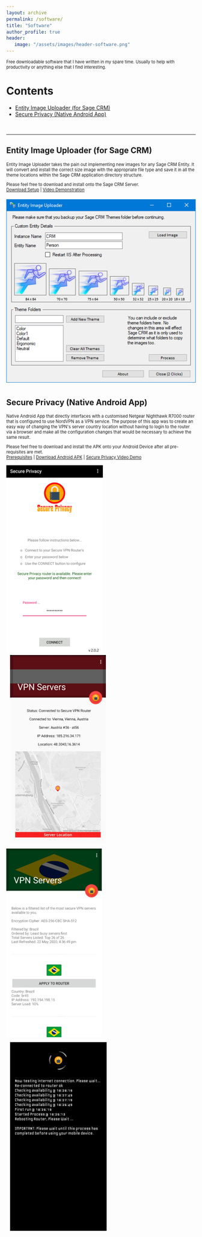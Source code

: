 ```yaml
---
layout: archive
permalink: /software/
title: "Software"
author_profile: true
header: 
   image: "/assets/images/header-software.png" 
---
```


<p style="font-size:0.80em; margin-top:0;">Free downloadable software that I have written in my spare time. Usually to help with productivity or anything else that I find interesting.</p>

<h1>Contents</h1>
<ul>
  <li><a href="#1">Entity Image Uploader (for Sage CRM)</a></li>
  <li><a href="#2">Secure Privacy (Native Android App)</a></li>
</ul>

<br>
<hr>

<div id="1"></div>
<h2>Entity Image Uploader (for Sage CRM)</h2>
<p style="font-size:0.80em; margin-top:0;">Entity Image Uploader takes the pain out implementing new images for any Sage CRM Entity. It will convert and install the correct size image with the appropriate file type and save it in all the theme locations within the Sage CRM application directory structure.</p>
<p style="font-size:0.80em; margin-top:0;">Please feel free to download and install onto the Sage CRM Server.<br><a href="https://1drv.ms/u/s!At3810Vk-70NgU3xinJIc_Y4BJM-?e=IeqxAM" target="_blank">Download Setup</a> | <a href="https://youtu.be/W9DZOO-T2do" target="_blank">Video Demonstration</a></p>
<img alt="Entity Image Uploader Screenshot 1" style="height:500px; object-fit: contain;" src="/assets/images/Software-EntityImageUploader-1.png" />

<div id="2"></div>
<h2>Secure Privacy (Native Android App)</h2>
<p style="font-size:0.80em; margin-top:0;">Native Android App that directly interfaces with a customised Netgear Nighthawk R7000 router that is configured to use NordVPN as a VPN service. The purpose of this app was to create an easy way of changing the VPN's server country location without having to login to the router via a browser and make all the configuration changes that would be necessary to achieve the same result.</p>
<p style="font-size:0.80em; margin-top:0;">Please feel free to download and install the APK onto your Android Device after all pre-requisites are met.<br><a href="https://julianmummery.github.io/secureprivacy/#1" target="_blank">Prerequisites</a> | <a href="https://1drv.ms/u/s!At3810Vk-70NgU3xinJIc_Y4BJM-?e=IeqxAM" target="_blank">Download Android APK</a> | <a href="https://youtu.be/W9DZOO-T2do" target="_blank">Secure Privacy Video Demo</a></p>

<span style="float: left;"><img style="height:500px; object-fit: contain;" alt="Secure Privacy Screenshot 1" src="/assets/images/Software-SecurePrivacy-1.png" /></span>
<span style="float: left; padding-left: 10px;"><img style="height:500px; object-fit: contain;" alt="Secure Privacy Screenshot 2" src="/assets/images/Software-SecurePrivacy-2.png" /></span>
<span style="float: left; padding-top: 10px;"><img style="height:500px; object-fit: contain;" alt="Secure Privacy Screenshot 3" src="/assets/images/Software-SecurePrivacy-3.png" /></span>
<span style="float: left; padding-left: 10px; padding-top: 10px;"><img style="height:500px; object-fit: contain;" alt="Secure Privacy Screenshot 4" src="/assets/images/Software-SecurePrivacy-4.png" /></span>

